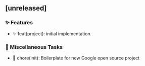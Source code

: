 ## [unreleased]

### ✨ Features

- ✨ feat(project): initial implementation

### 🔧 Miscellaneous Tasks

- 🔧 chore(init): Boilerplate for new Google open source project
